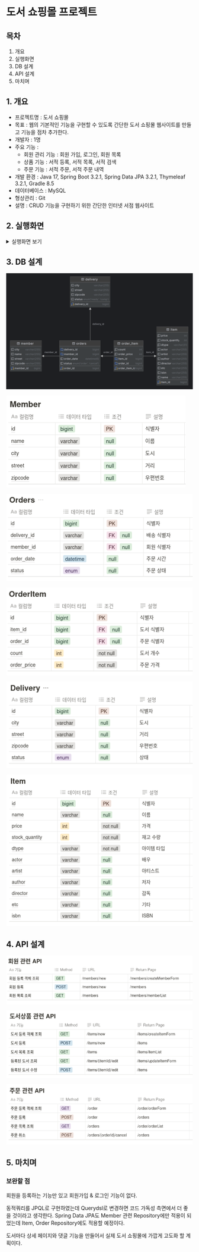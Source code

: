 # 도서 쇼핑몰 프로젝트

## 목차

1. 개요
2. 실행화면
3. DB 설계
4. API 설계
5. 마치며

## 1. 개요

- 프로젝트명 :  도서 쇼핑몰
- 목표 : 웹의 기본적인 기능을 구현할 수 있도록 간단한 도서 쇼핑몰 웹사이트를 만들고 기능을 점차 추가한다.
- 개발자 : 1명
- 주요 기능 :
    - 회원 관리 기능 : 회원 가입, 로그인, 회원 목록
    - 상품 기능 : 서적 등록, 서적 목록, 서적 검색
    - 주문 기능 : 서적 주문, 서적 주문 내역
- 개발 환경 : Java 17, Spring Boot 3.2.1, Spring Data JPA 3.2.1, Thymeleaf 3.2.1, Gradle 8.5
- 데이터베이스 : MySQL
- 형상관리 : Git
- 설명 : CRUD 기능을 구현하기 위한 간단한 인터넷 서점 웹사이트

## 2. 실행화면

<details>

<summary>실행화면 보기</summary>

- 홈 페이지
    
    ![bookshop_home.png](Images/bookshop_home.png)

    웹 사이트의 다른 기능으로 이동할 수 있는 홈 페이지이다.
    <br>
- 회원 등록 페이지
    
    ![bookshop_members_new.png](Images/bookshop_members_new.png)
    
    새로운 회원을 등록할 수 있는 화면이다. 새로운 회원을 등록하면 회원 목록 페이지로 redirect 된다.
    <br>
- 회원 목록 페이지
    
    ![bookshop_members.png](Images/bookshop_members.png)
    
    등록된 회원의 목록을 조회할 수 있는 화면이다.<br>
    <br>
- 도서 등록 페이지
    
    ![bookshop_items_new.png](Images/bookshop_items_new.png)
    
    새로운 도서 상품을 등록할 수 있는 화면이다. 가격과 수량은 숫자만 입력 가능하다. 도서를 새로 등록하면 도서 목록 페이지로 redirect 된다.
    <br>
- 도서 목록 페이지
    
    ![bookshop_items.png](Images/bookshop_items.png)
    
    등록된 도서 상품의 목록을 조회할 수 있는 화면이다. 수정 버튼을 누르면 도서 수정 페이지로 redirect 된다.
    <br>
- 도서 수정 페이지
    
    ![bookshop_items_edit.png](Images/bookshop_items_edit.png)
    
    등록된 도서의 내용을 수정할 수 있는 화면이다. 도서 등록 페이지와 동일한 양식이다.
    <br>
- 도서 주문 페이지
    
    ![bookshop_order.png](Images/bookshop_order.png)
    
    도서를 새로 주문할 수 있는 화면이다. 주문 수량은 숫자만 입력 가능하다. 도서를 새로 등록하면 주문 내역 페이지로 redirect 된다.
    <br>
- 주문 내역 페이지
    
    ![bookshop_orders.png](Images/bookshop_orders.png)
    
    주문한 도서 내역할 확인할 수 있는 화면이다. `Cancel` 버튼을 누르면 도서 상태가 `CANCEL`로 변경된다.
    
</details>

## 3. DB 설계

![jpashop2.png](Images/jpashop2.png)

![MemberDB.png](Images/table_member.png)

![OrdersDB.png](Images/table_orders.png)

![OrderItemDB.png](Images/table_orderitem.png)

![DeliveryDB.png](Images/table_delivery.png)

![ItemDB.png](Images/table_item.png)

## 4. API 설계

![MemberAPI.png](Images/apis_member.png)

![ItemAPI.png](Images/apis_item.png)

![OrderAPI.png](Images/apis_order.png)

## 5. 마치며

### 보완할 점

회원을 등록하는 기능만 있고 회원가입 & 로그인 기능이 없다. 

동적쿼리를 JPQL로 구현하였는데 Querydsl로 변경하면 코드 가독성 측면에서 더 좋을 것이라고 생각한다. Spring Data JPA도 Member 관련 Repository에만 적용이 되었는데 Item, Order Repository에도 적용할 예정이다.

도서마다 상세 페이지와 댓글 기능을 만들어서 실제 도서 쇼핑몰에 가깝게 고도화 할 계획이다.
